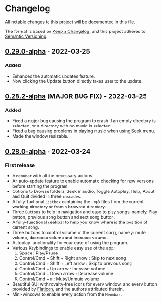 # Changelog

All notable changes to this project will be documented in this file.

The format is based on [Keep a Changelog](https://keepachangelog.com/en/1.0.0/),
and this project adheres to [Semantic Versioning](https://semver.org/spec/v2.0.0.html).

## [0.29.0-alpha] - 2022-03-25

### Added

- Enhanced the automatic updates feature.
- Now clicking the Update button directly takes user to the update.

## [0.28.2-alpha] (MAJOR BUG FIX) - 2022-03-25

### Added

- Fixed a major bug causing the program to crash if an empty directory is selected, or a directory with no music is selected.
- Fixed a bug causing problems in playing music when using Seek menu.
- Made the window resizable.

## [0.28.0-alpha] - 2022-03-24

### First release

- A  `Menubar` with all the necessary actions.
- An auto-update feature to enable automatic checking for new versions before starting the program.
- Options to Browse folders, Seek in audio, Toggle Autoplay, Help, About and Quit divided in three `cascades`.
- A fully-fuctional `Listbox` containing the `.mp3` files from the current working directory or from a browsed directory.
- Three `Buttons` to help in navigation and ease to play songs, namely: Play button, previous song button and next song button.
- A fully-functional seekbar to help you know where is the position of current song.
- Three buttons to control volume of the current song, namely: mute volume, decrease volume and increase volume.
- Autoplay functionality for your ease of using the program.
- Various Keybindings to enable easy use of the app:
  1. Space : Play/Pause
  2. Control/Cmd + Shift + Right arrow : Skip to next song
  3. Control/Cmd + Shift + Left arrow : Skip to previous song
  4. Control/Cmd + Up arrow : Increase volume
  5. Control/Cmd + Down arrow : Decrease volume
  6. Control/Cmd + `m` : Mute/Unmute volume
- Beautiful GUI with royalty-free icons for every window, and every button provided by [Flaticon](https://www.flaticon.com), and the authors attributed therein.
- Mini-windows to enable every action from the `Menubar`.

[0.29.0-alpha]: https://github.com/warrior-guys/musical-memory/releases/tag/v0.29.0-alpha
[0.28.2-alpha]: https://github.com/warrior-guys/musical-memory/releases/tag/v0.28.2-alpha
[0.28.0-alpha]: https://github.com/warrior-guys/musical-memory/releases/tag/v0.28.0-alpha
